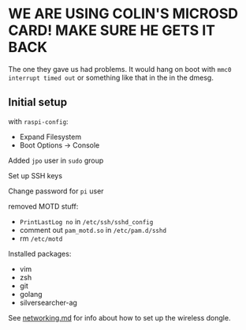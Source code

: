 # **WE ARE USING COLIN'S MICROSD CARD! MAKE SURE HE GETS IT BACK**

The one they gave us had problems. It would hang on boot with
`mmc0 interrupt timed out` or something like that in the in the dmesg.

## Initial setup

with `raspi-config`:

* Expand Filesystem
* Boot Options -> Console

Added `jpo` user in `sudo` group

Set up SSH keys

Change password for `pi` user

removed MOTD stuff:

* `PrintLastLog no` in `/etc/ssh/sshd_config`
* comment out `pam_motd.so` in `/etc/pam.d/sshd`
* rm `/etc/motd`

Installed packages:

* vim
* zsh
* git
* golang
* silversearcher-ag

See [networking.md](networking.md) for info about how to set up the
wireless dongle.
